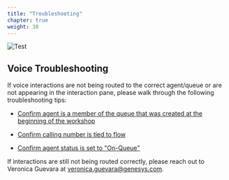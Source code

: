 ```yaml
---
title: "Troubleshooting"
chapter: true
weight: 30
---
```



![Test](/images/Inbound3-768x300.jpg)

## Voice Troubleshooting
 If voice interactions are not being routed to the correct agent/queue or are not appearing in the interaction pane, please walk through the following troubleshooting tips:

* [Confirm agent is a member of the queue that was created at the beginning of the workshop](https://genesys-samples.github.io/gride-demo/020-settinguptheinteractions/10_first.html#queues)

* [Confirm calling number is tied to flow](https://genesys-samples.github.io/gride-demo/020-settinguptheinteractions/10_first.html#follow-along)

* [Confirm agent status is set to "On-Queue"](https://genesys-samples.github.io/gride-demo/030-testinteractions/10_first.html#test-an-incoming-voice-interaction)

 If interactions are still not being routed correctly, please reach out to Veronica Guevara at veronica.guevara@genesys.com.

